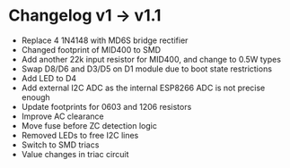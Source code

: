 # Changelog v1 → v1.1

* Replace 4 1N4148 with MD6S bridge rectifier
* Changed footprint of MID400 to SMD
* Add another 22k input resistor for MID400, and change to 0.5W types
* Swap D8/D6 and D3/D5 on D1 module due to boot state restrictions
* Add LED to D4
* Add external I2C ADC as the internal ESP8266 ADC is not precise enough
* Update footprints for 0603 and 1206 resistors
* Improve AC clearance
* Move fuse before ZC detection logic
* Removed LEDs to free I2C lines
* Switch to SMD triacs
* Value changes in triac circuit

